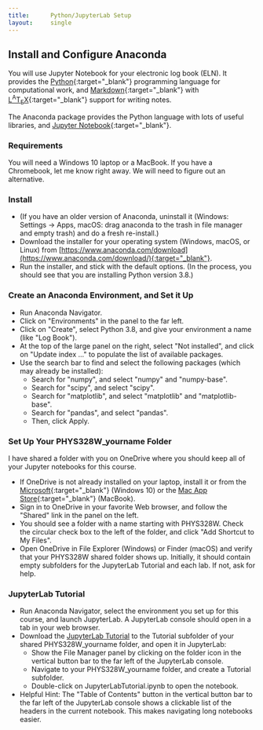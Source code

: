 ```yaml
---
title:      Python/JupyterLab Setup
layout:     single
---
```

## Install and Configure Anaconda

You will use Jupyter Notebook for your electronic log book (ELN). It provides the [Python](https://www.python.org){:target="_blank"} programming language for computational work, and [Markdown](https://daringfireball.net/projects/markdown){:target="_blank"} with [L<SUP>A</SUP>T<SUB>E</SUB>X](https://www.latex-project.org){:target="_blank"} support for writing notes.

The Anaconda package provides the Python language with lots of useful libraries, and [Jupyter Notebook](https://jupyter.org){:target="_blank"}.

### Requirements

You will need a Windows 10 laptop or a MacBook. If you have a Chromebook, let me know right away. We will need to figure out an alternative.

### Install

- (If you have an older version of Anaconda, uninstall it (Windows: Settings -> Apps, macOS: drag anaconda to the trash in file manager and empty trash) and do a fresh re-install.) 
- Download the installer for your operating system (Windows, macOS, or Linux) from [https://www.anaconda.com/download](https://www.anaconda.com/download/){:target="_blank"}. 
- Run the installer, and stick with the default options. (In the process, you should see that you are installing Python version 3.8.) 

### Create an Anaconda Environment, and Set it Up

- Run Anaconda Navigator.
- Click on "Environments" in the panel to the far left.
- Click on "Create", select Python 3.8, and give your environment a name (like "Log Book").
- At the top of the large panel on the right, select "Not installed", and click on "Update index ..." to populate the list of available packages.
- Use the search bar to find and select the following packages (which may already be installed):
  - Search for "numpy", and select "numpy" and "numpy-base".
  - Search for "scipy", and select "scipy".
  - Search for "matplotlib", and select "matplotlib" and "matplotlib-base".
  - Search for "pandas", and select  "pandas".
  - Then, click Apply.

### Set Up Your PHYS328W_yourname Folder

I have shared a folder with you on OneDrive where you should keep all of your Jupyter notebooks for this course.

- If OneDrive is not already installed on your laptop, install it or from the [Microsoft](https://www.microsoft.com/en-us/microsoft-365/onedrive/download){:target="_blank"} (Windows 10) or the [Mac App Store](https://apps.apple.com/us/app/onedrive/id823766827?mt=12){:target="_blank"} (MacBook).
- Sign in to OneDrive in your favorite Web browser, and follow the "Shared" link in the panel on the left.
- You should see a folder with a name starting with PHYS328W. Check the circular check box to the left of the folder, and click "Add Shortcut to My Files".
- Open OneDrive in File Explorer (Windows) or Finder (macOS) and verify that your PHYS328W shared folder shows up. Initially, it should contain empty subfolders for the JupyterLab Tutorial and each lab. If not, ask for help.

### JupyterLab Tutorial

- Run Anaconda Navigator, select the environment you set up for this course, and launch JupyterLab.  A JupyterLab console should open in a tab in your web browser.
- Download the [JupyterLab Tutorial](JupyterLabTutorial.ipynb) to the Tutorial subfolder of your shared PHYS328W_yourname folder, and open it in JupyterLab:
  - Show the File Manager panel by clicking on the folder icon in the vertical button bar to the far left of the JupyterLab console. 
  - Navigate to your PHYS328W_yourname folder, and create a Tutorial subfolder.
  - Double-click on JupyterLabTutorial.ipynb to open the notebook. 
- Helpful Hint: The "Table of Contents" button in the vertical button bar to the far left of the JupyterLab console shows a clickable list of the headers in the current notebook. This makes navigating long notebooks easier. 
